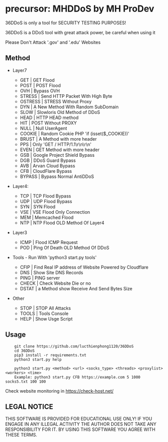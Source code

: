 # precursor: MHDDoS by MH ProDev

36DDoS is only a tool for SECURITY TESTING PURPOSES!

36DDoS is a DDoS tool with great attack power, be careful when using it

Please Don't Attack '.gov'  and '.edu' Websites

## Method

 * Layer7
   * GET | GET Flood
   * POST | POST Flood
   * OVH | Bypass OVH
   * STRESS | Send HTTP Packet With High Byte 
   * OSTRESS | STRESS Without Proxy
   * DYN | A New Method With Random SubDomain
   * SLOW | Slowloris Old Method of DDoS
   * HEAD | HTTP HEAD method
   * HIT | POST Without PROXY
   * NULL | Null UserAgent 
   * COOKIE | Random Cookie PHP 'if (isset($_COOKIE))'
   * BRUST | A Method with more header
   * PPS |  Only 'GET / HTTP/1.1\r\n\r\n'
   * EVEN | GET Method with more header
   * GSB | Google Project Shield Bypass
   * DGB | DDoS Guard Bypass
   * AVB | Arvan Cloud Bypass
   * CFB | CloudFlare Bypass
   * BYPASS | Bypass Normal AntiDDoS


* Layer4: 
  * TCP | TCP Flood Bypass
  * UDP | UDP Flood Bypass
  * SYN | SYN Flood
  * VSE | VSE Flood Only Connection
  * MEM | Memcached Flood
  * NTP | NTP Flood OLD Method Of Layer4

* Layer3
  * ICMP | Flood ICMP Request
  * POD | Ping Of Death OLD Method Of DDoS

* Tools - Run With 'python3 start.py tools'
  * CFIP | Find Real IP address of Website Powered by Cloudflare
  * DNS | Show Site DNS Records
  * PING | PING server
  * CHECK | Check Website Die or no
  * DSTAT | a Method show Receive And Send Bytes Size

* Other
  * STOP | STOP All Attacks
  * TOOLS | Tools Console
  * HELP | Show Usge Script
  

## Usage

```console
    git clone https://github.com/lucthienphong1120/36DDoS
    cd 36DDoS
    pip3 install -r requirements.txt
    python3 start.py help
    
    python3 start.py <method> <url> <socks_type> <threads> <proxylist> <workers> <time>
    Example: python3 start.py CFB https://example.com 5 1000 socks5.txt 100 100
```

Check website monitoring in https://check-host.net/

## LEGAL NOTICE
THIS SOFTWARE IS PROVIDED FOR EDUCATIONAL USE ONLY! 
IF YOU ENGAGE IN ANY ILLEGAL ACTIVITY THE AUTHOR DOES NOT TAKE ANY RESPONSIBILITY FOR IT. 
BY USING THIS SOFTWARE YOU AGREE WITH THESE TERMS.
